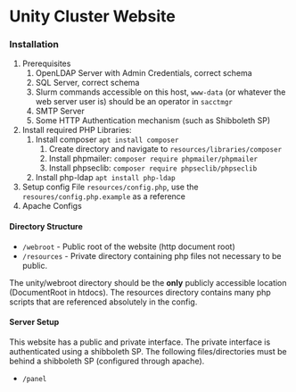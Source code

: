 # Unity Cluster Website #

### Installation ###
1. Prerequisites
    1. OpenLDAP Server with Admin Credentials, correct schema
    1. SQL Server, correct schema
    1. Slurm commands accessible on this host, `www-data` (or whatever the web server user is) should be an operator in `sacctmgr`
    1. SMTP Server
    1. Some HTTP Authentication mechanism (such as Shibboleth SP)
1. Install required PHP Libraries:
    1. Install composer `apt install composer`
        1. Create directory and navigate to `resources/libraries/composer`
        1. Install phpmailer: `composer require phpmailer/phpmailer`
        1. Install phpseclib: `composer require phpseclib/phpseclib`
    1. Install php-ldap `apt install php-ldap`
1. Setup config File `resources/config.php`, use the `resoures/config.php.example` as a reference
1. Apache Configs



#### Directory Structure ####
* `/webroot` - Public root of the website (http document root)
* `/resources` - Private directory containing php files not necessary to be public.

The unity/webroot directory should be the **only** publicly accessible location (DocumentRoot in htdocs). The resources directory contains many php scripts that are referenced absolutely in the config.

#### Server Setup ####
This website has a public and private interface. The private interface is authenticated using a shibboleth SP. The following files/directories must be behind a shibboleth SP (configured through apache).
* `/panel`